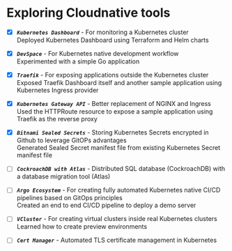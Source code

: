 # Exploring Cloudnative tools

- [x] ***`Kubernetes Dashboard`*** - For monitoring a Kubernetes cluster \
	Deployed Kubernetes Dashboard using Terraform and Helm charts

- [x] ***`DevSpace`*** - For Kubernetes native development workflow \
	Experimented with a simple Go application

- [x] ***`Traefik`*** - For exposing applications outside the Kubernetes cluster \
	Exposed Traefik Dashboard itself and another sample application using Kubernetes Ingress provider

- [x] ***`Kubernetes Gateway API`*** - Better replacement of NGINX and Ingress \
	Used the HTTPRoute resource to expose a sample application using Traefik as the reverse proxy

- [x] ***`Bitnami Sealed Secrets`*** - Storing Kubernetes Secrets encrypted in Github to leverage GitOPs advantages \
	Generated Sealed Secret manifest file from existing Kubernetes Secret manifest file

- [ ] ***`CockroachDB with Atlas`*** - Distributed SQL database (CockroachDB) with a database migration tool (Atlas)

- [ ] ***`Argo Ecosystem`*** - For creating fully automated Kubernetes native CI/CD pipelines based on GitOps principles \
	Created an end to end CI/CD pipeline to deploy a demo server

- [ ] ***`VCluster`*** - For creating virtual clusters inside real Kubernetes clusters \
	Learned how to create preview environments

- [ ] ***`Cert Manager`*** - Automated TLS certificate management in Kubernetes
